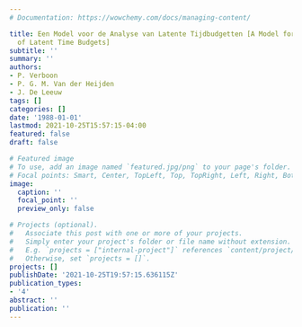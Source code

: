 ```yaml
---
# Documentation: https://wowchemy.com/docs/managing-content/

title: Een Model voor de Analyse van Latente Tijdbudgetten [A Model for the Analysis
  of Latent Time Budgets]
subtitle: ''
summary: ''
authors:
- P. Verboon
- P. G. M. Van der Heijden
- J. De Leeuw
tags: []
categories: []
date: '1988-01-01'
lastmod: 2021-10-25T15:57:15-04:00
featured: false
draft: false

# Featured image
# To use, add an image named `featured.jpg/png` to your page's folder.
# Focal points: Smart, Center, TopLeft, Top, TopRight, Left, Right, BottomLeft, Bottom, BottomRight.
image:
  caption: ''
  focal_point: ''
  preview_only: false

# Projects (optional).
#   Associate this post with one or more of your projects.
#   Simply enter your project's folder or file name without extension.
#   E.g. `projects = ["internal-project"]` references `content/project/deep-learning/index.md`.
#   Otherwise, set `projects = []`.
projects: []
publishDate: '2021-10-25T19:57:15.636115Z'
publication_types:
- '4'
abstract: ''
publication: ''
---
```

